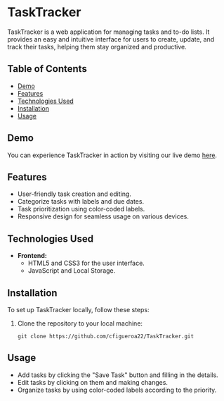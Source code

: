 # TaskTracker

TaskTracker is a web application for managing tasks and to-do lists. It provides an easy and intuitive interface for users to create, 
update, and track their tasks, helping them stay organized and productive.

## Table of Contents

- [Demo](#demo)
- [Features](#features)
- [Technologies Used](#technologies-used)
- [Installation](#installation)
- [Usage](#usage)

## Demo

You can experience TaskTracker in action by visiting our live demo [here](https://taskshub.online/).

## Features

- User-friendly task creation and editing.
- Categorize tasks with labels and due dates.
- Task prioritization using color-coded labels.
- Responsive design for seamless usage on various devices.

## Technologies Used

- **Frontend:**
  - HTML5 and CSS3 for the user interface.
  - JavaScript and Local Storage.

## Installation

To set up TaskTracker locally, follow these steps:

1. Clone the repository to your local machine:

   ```shell
   git clone https://github.com/cfigueroa22/TaskTracker.git

## Usage

- Add tasks by clicking the "Save Task" button and filling in the details.
- Edit tasks by clicking on them and making changes.
- Organize tasks by using color-coded labels according to the priority.

